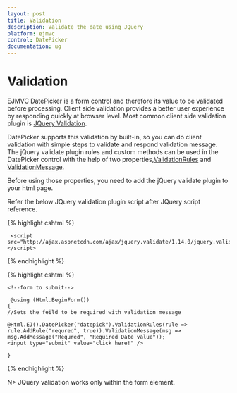 ```yaml
---
layout: post
title: Validation
description: Validate the date using JQuery
platform: ejmvc
control: DatePicker
documentation: ug
---
```

# Validation

EJMVC DatePicker  is a form control and therefore its value to be validated before processing. Client side validation provides a better user experience by responding quickly at browser level. Most common client side validation plugin is [JQuery Validation](http://ajax.aspnetcdn.com/ajax/jquery.validate/1.14.0/jquery.validate.min.js). 

DatePicker supports this validation by built-in, so you can do client validation with simple steps to validate and respond validation message. The jQuery validate plugin rules and custom methods can be used in the DatePicker control with the help of two properties,[ValidationRules](http://help.syncfusion.com/js/api/ejdatepicker#members:validationrules) and [ValidationMessage](http://help.syncfusion.com/js/api/ejdatepicker#members:validationmessage). 

Before using those properties, you need to add the jQuery validate plugin to your html page.

Refer the below JQuery validation plugin script after JQuery script reference.

{% highlight cshtml %}

     <script src="http://ajax.aspnetcdn.com/ajax/jquery.validate/1.14.0/jquery.validate.min.js"></script>

{% endhighlight %}



{% highlight cshtml %}

    <!--form to submit-->

     @using (Html.BeginForm())
    {
    //Sets the feild to be required with validation message
    
    @Html.EJ().DatePicker("datepick").ValidationRules(rule => rule.AddRule("requred", true)).ValidationMessage(msg => msg.AddMessage("Requred", "Required Date value"));
    <input type="submit" value="click here!" />
    
    } 


{% endhighlight %}

N>  JQuery validation works only within the form element.
